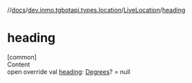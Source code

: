 //[docs](../../../index.md)/[dev.inmo.tgbotapi.types.location](../index.md)/[LiveLocation](index.md)/[heading](heading.md)



# heading  
[common]  
Content  
open override val [heading](heading.md): [Degrees](../../dev.inmo.tgbotapi.types/index.md#%5Bdev.inmo.tgbotapi.types%2FDegrees%2F%2F%2FPointingToDeclaration%2F%5D%2FClasslikes%2F625018081)? = null  



